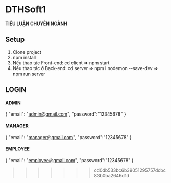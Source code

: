 # DTHSoft1

**TIỂU LUẬN CHUYÊN NGÀNH**

## Setup

1. Clone project
2. npm install
3. Nếu thao tác Front-end: cd client => npm start
4. Nếu thao tác ở Back-end: cd server => npm i nodemon --save-dev => npm run server

## LOGIN

#### ADMIN

{
"email": "admin@gmail.com",
"password":"12345678"
}

#### MANAGER

{
"email": "manager@gmail.com",
"password":"12345678"
}

#### EMPLOYEE

{
"email": "employee@gmail.com",
"password":"12345678"
}

> > > > > > > cd0db533bc6b39051295757dcbc83b0ba2646d1d
